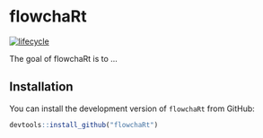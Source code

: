 
<!-- README.md is generated from README.Rmd. Please edit that file -->

# flowchaRt

[![lifecycle](https://img.shields.io/badge/lifecycle-experimental-orange.svg)](https://www.tidyverse.org/lifecycle/#experimental)

The goal of flowchaRt is to …

## Installation

You can install the development version of `flowchaRt` from GitHub:

``` r
devtools::install_github("flowchaRt")
```
